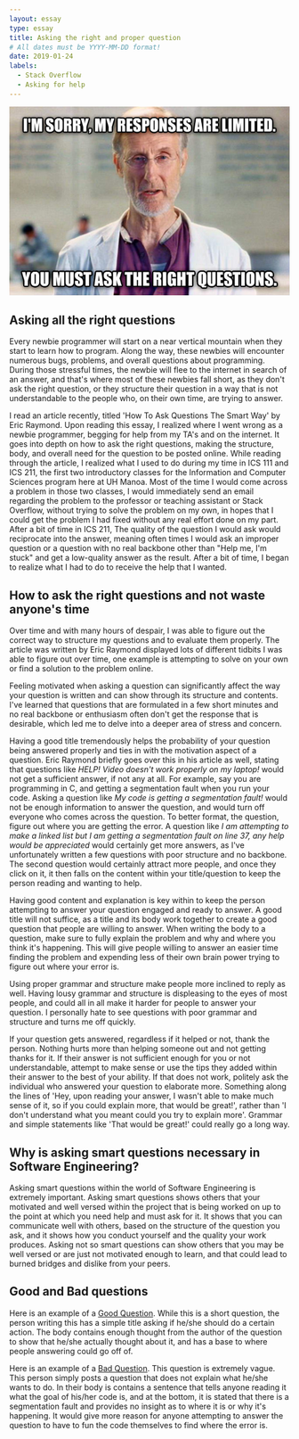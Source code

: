 ```yaml
---
layout: essay
type: essay
title: Asking the right and proper question
# All dates must be YYYY-MM-DD format!
date: 2019-01-24
labels:
  - Stack Overflow
  - Asking for help
---
```

<img class="ui medium right floated rounded image" src="../images/vfmiwm9.jpg">

## Asking all the right questions 
Every newbie programmer will start on a near vertical mountain when they start to learn how to program.  Along the way, these newbies will encounter numerous bugs, problems, and overall questions about programming.  During those stressful times, the newbie will flee to the internet in search of an answer, and that's where most of these newbies fall short, as they don't ask the right question, or they structure their question in a way that is not understandable to the people who, on their own time, are trying to answer.

I read an article recently, titled 'How To Ask Questions The Smart Way' by Eric Raymond.  Upon reading this essay, I realized where I went wrong as a newbie programmer, begging for help from my TA's and on the internet.  It goes into depth on how to ask the right questions, making the structure, body, and overall need for the question to be posted online.  While reading through the article, I realized what I used to do during my time in ICS 111 and ICS 211, the first two introductory classes for the Information and Computer Sciences program here at UH Manoa.  Most of the time I would come across a problem in those two classes, I would immediately send an email regarding the problem to the professor or teaching assistant or Stack Overflow, without trying to solve the problem on my own, in hopes that I could get the problem I had fixed without any real effort done on my part.  After a bit of time in ICS 211, The quality of the question I would ask would reciprocate into the answer, meaning often times I would ask an improper question or a question with no real backbone other than "Help me, I'm stuck" and get a low-quality answer as the result.  After a bit of time, I began to realize what I had to do to receive the help that I wanted.  

## How to ask the right questions and not waste anyone's time

Over time and with many hours of despair, I was able to figure out the correct way to structure my questions and to evaluate them properly. The article was written by Eric Raymond displayed lots of different tidbits I was able to figure out over time, one example is attempting to solve on your own or find a solution to the problem online.

Feeling motivated when asking a question can significantly affect the way your question is written and can show through its structure and contents.  I've learned that questions that are formulated in a few short minutes and no real backbone or enthusiasm often don't get the response that is desirable, which led me to delve into a deeper area of stress and concern.

Having a good title tremendously helps the probability of your question being answered properly and ties in with the motivation aspect of a question.  Eric Raymond briefly goes over this in his article as well, stating that questions like *HELP! Video doesn't work properly on my laptop!* would not get a sufficient answer, if not any at all.  For example, say you are programming in C, and getting a segmentation fault when you run your code.  Asking a question like *My code is getting a segmentation fault!* would not be enough information to answer the question, and would turn off everyone who comes across the question.  To better format, the question, figure out where you are getting the error.  A question like *I am attempting to make a linked list but I am getting a segmentation fault on line 37, any help would be appreciated* would certainly get more answers, as I've unfortunately written a few questions with poor structure and no backbone.  The second question would certainly attract more people, and once they click on it, it then falls on the content within your title/question to keep the person reading and wanting to help.

Having good content and explanation is key within to keep the person attempting to answer your question engaged and ready to answer.  A good title will not suffice, as a title and its body work together to create a good question that people are willing to answer.  When writing the body to a question, make sure to fully explain the problem and why and where you think it's happening.  This will give people willing to answer an easier time finding the problem and expending less of their own brain power trying to figure out where your error is. 

Using proper grammar and structure make people more inclined to reply as well.  Having lousy grammar and structure is displeasing to the eyes of most people, and could all in all make it harder for people to answer your question.  I personally hate to see questions with poor grammar and structure and turns me off quickly.

If your question gets answered, regardless if it helped or not, thank the person. Nothing hurts more than helping someone out and not getting thanks for it.  If their answer is not sufficient enough for you or not understandable, attempt to make sense or use the tips they added within their answer to the best of your ability.  If that does not work, politely ask the individual who answered your question to elaborate more.  Something along the lines of 'Hey, upon reading your answer, I wasn't able to make much sense of it, so if you could explain more, that would be great!', rather than 'I don't understand what you meant could you try to explain more'.  Grammar and simple statements like 'That would be great!' could really go a long way.

## Why is asking smart questions necessary in Software Engineering?

Asking smart questions within the world of Software Engineering is extremely important.  Asking smart questions shows others that your motivated and well versed within the project that is being worked on up to the point at which you need help and must ask for it.  It shows that you can communicate well with others, based on the structure of the question you ask, and it shows how you conduct yourself and the quality your work produces.  Asking not so smart questions can show others that you may be well versed or are just not motivated enough to learn, and that could lead to burned bridges and dislike from your peers.

## Good and Bad questions

Here is an example of a [Good Question](https://stackoverflow.com/questions/605845/do-i-cast-the-result-of-malloc).  While this is a short question, the person writing this has a simple title asking if he/she should do a certain action.  The body contains enough thought from the author of the question to show that he/she actually thought about it, and has a base to where people answering could go off of.

Here is an example of a [Bad Question](https://stackoverflow.com/questions/54357035/3d-dimensional-array-with-malloc-and-calloc).  This question is extremely vague. This person simply posts a question that does not explain what he/she wants to do.  In their body is contains a sentence that tells anyone reading it what the goal of his/her code is, and at the bottom, it is stated that there is a segmentation fault and provides no insight as to where it is or why it's happening. It would give more reason for anyone attempting to answer the question to have to fun the code themselves to find where the error is.

